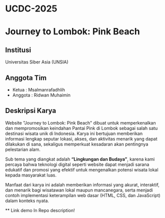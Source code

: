 # UCDC-2025

# Journey to Lombok: Pink Beach

## Institusi

Universitas Siber Asia (UNSIA)

## Anggota Tim

* Ketua : Msalmanrafadhlih  
* Anggota : Ridwan Muhaimin

## Deskripsi Karya

Website "Journey to Lombok: Pink Beach" dibuat untuk memperkenalkan dan mempromosikan keindahan Pantai Pink di Lombok sebagai salah satu destinasi wisata unik di Indonesia. Karya ini bertujuan memberikan informasi lengkap seputar lokasi, akses, dan aktivitas menarik yang dapat dilakukan di sana, sekaligus memperkuat kesadaran akan pentingnya pelestarian alam.

Sub tema yang diangkat adalah **“Lingkungan dan Budaya”**, karena kami percaya bahwa teknologi digital seperti website dapat menjadi sarana edukatif dan promosi yang efektif untuk mengenalkan potensi wisata lokal kepada masyarakat luas.

Manfaat dari karya ini adalah memberikan informasi yang akurat, interaktif, dan menarik bagi wisatawan lokal maupun mancanegara, serta menjadi contoh implementasi keterampilan web dasar (HTML, CSS, dan JavaScript) dalam konteks nyata.

** Link demo In Repo description!
